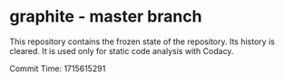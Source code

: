 # graphite - master branch

This repository contains the frozen state of the repository.
Its history is cleared. It is used only for static code
analysis with Codacy.

Commit Time: 1715615291